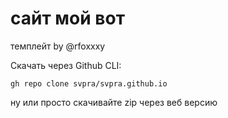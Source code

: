 # сайт мой вот
темплейт by @rfoxxxy

Скачать через Github CLI:
```
gh repo clone svpra/svpra.github.io
```
ну или просто скачивайте zip через веб версию
